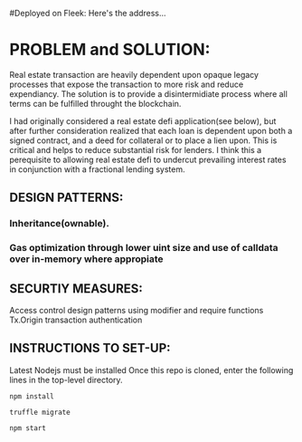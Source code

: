 #Deployed on Fleek: Here's the address...

# PROBLEM and SOLUTION:

Real estate transaction are heavily dependent upon opaque legacy processes that expose the transaction to more risk and reduce expendiancy.
The solution is to provide a disintermidiate process where all terms can be fulfilled throught the blockchain.

I had originally considered a real estate defi application(see below), but after further consideration realized that each loan is dependent upon 
both a signed contract, and a deed for collateral or to place a lien upon. This is critical and helps to reduce substantial risk for lenders. I think this a perequisite to allowing real estate defi to undercut prevailing interest rates in conjunction with a fractional lending system.



## DESIGN PATTERNS:

### Inheritance(ownable).
### Gas optimization through lower uint size and use of calldata over in-memory where appropiate


## SECURTIY MEASURES:
Access control design patterns using modifier and require functions
Tx.Origin transaction authentication


## INSTRUCTIONS TO SET-UP:

Latest Nodejs must be installed
Once this repo is cloned, enter the following lines in the top-level directory.

``` 
npm install

truffle migrate

npm start

```
